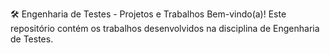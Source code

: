 🛠 Engenharia de Testes - Projetos e Trabalhos
Bem-vindo(a)! Este repositório contém os trabalhos desenvolvidos na disciplina de Engenharia de Testes.
